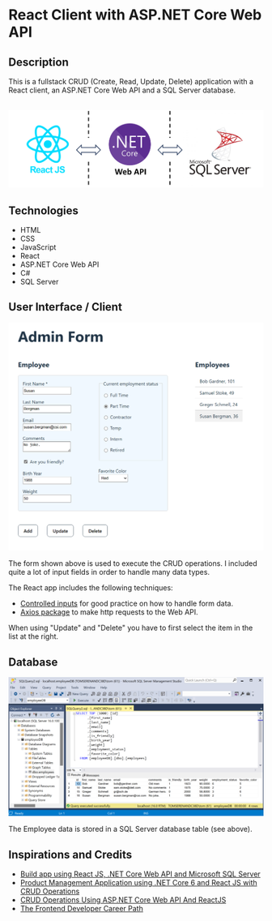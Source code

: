 # React Client with ASP.NET Core Web API

## Description
This is a fullstack CRUD (Create, Read, Update, Delete) application with a React client, an ASP.NET Core Web API and a SQL Server database.

<br/>
<img src="./Fullstack CRUD.png" alt="Overview design of this app." width="600px"/>

## Technologies
- HTML
- CSS
- JavaScript
- React
- ASP.NET Core Web API
- C#
- SQL Server

## User Interface / Client
<kbd><img src="./Form.png" alt="Simple user interface." width="700px"/></kbd>

The form shown above is used to execute the CRUD operations. I included quite a lot of input fields in order to handle many data types. 

The React app includes the following techniques:
- [Controlled inputs](https://react.dev/reference/react-dom/components/input#controlling-an-input-with-a-state-variable) for good practice on how to handle form data.
- [Axios package](https://axios-http.com/) to make http requests to the Web API.

When using "Update" and "Delete" you have to first select the item in the list at the right.

## Database
<img src="./database.png" alt="SQL Server database." width="800px"/>

The Employee data is stored in a SQL Server database table (see above).

## Inspirations and Credits
- [Build app using React JS, .NET Core Web API and Microsoft SQL Server](https://www.youtube.com/watch?v=O5hKoBV3vaU)
- [Product Management Application using .NET Core 6 and React JS with CRUD Operations](https://medium.com/@jaydeepvpatil225/product-management-application-using-net-core-6-and-react-js-with-crud-operation-1f8bb9f709ba)
- [CRUD Operations Using ASP.NET Core Web API And ReactJS](https://www.c-sharpcorner.com/article/crud-operations-using-asp-net-core-web-api-and-reactjs/)
- [The Frontend Developer Career Path](https://v2.scrimba.com/the-frontend-developer-career-path-c0j)
